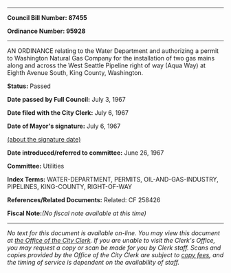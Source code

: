

********

**Council Bill Number: 87455**
   
**Ordinance Number: 95928**
********

 AN ORDINANCE relating to the Water Department and authorizing a permit to Washington Natural Gas Company for the installation of two gas mains along and across the West Seattle Pipeline right of way (Aqua Way) at Eighth Avenue South, King County, Washington.

**Status:** Passed
   
**Date passed by Full Council:** July 3, 1967
   
**Date filed with the City Clerk:** July 6, 1967
   
**Date of Mayor's signature:** July 6, 1967
   
[(about the signature date)](/~public/approvaldate.htm)
   
   
   
**Date introduced/referred to committee:** June 26, 1967
   
**Committee:** Utilities
   
   
**Index Terms:** WATER-DEPARTMENT, PERMITS, OIL-AND-GAS-INDUSTRY, PIPELINES, KING-COUNTY, RIGHT-OF-WAY

**References/Related Documents:** Related: CF 258426

**Fiscal Note:**_(No fiscal note available at this time)_
********

_No text for this document is available on-line. You may view this document at [the Office of the City Clerk](http://www.seattle.gov/leg/clerk/contactUs.htm). If you are unable to visit the Clerk's Office, you may request a copy or scan be made for you by Clerk staff. Scans and copies provided by the Office of the City Clerk are subject to [copy fees](http://clerk.seattle.gov/~public/clerkfees.htm), and the timing of service is dependent on the availability of staff._

